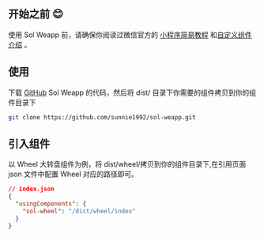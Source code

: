 ## 开始之前 😊

使用 Sol Weapp 前，请确保你阅读过微信官方的 [小程序简易教程](https://developers.weixin.qq.com/miniprogram/dev/) 和[自定义组件介绍](https://developers.weixin.qq.com/miniprogram/dev/framework/custom-component/) 。

## 使用

下载 [GitHub](https://github.com/sunnie1992/sol-weapp) Sol Weapp 的代码，然后将 dist/ 目录下你需要的组件拷贝到你的组件目录下

```bash
git clone https://github.com/sunnie1992/sol-weapp.git
```

## 引入组件

以 Wheel 大转盘组件为例，将 dist/wheel/拷贝到你的组件目录下,在引用页面 json 文件中配置 Wheel 对应的路径即可。

```json
// index.json
{
  "usingComponents": {
    "sol-wheel": "/dist/wheel/index"
  }
}
```
